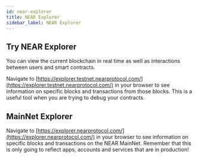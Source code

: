 ```yaml
---
id: near-explorer
title: NEAR Explorer
sidebar_label: NEAR Explorer
---
```


## Try NEAR Explorer

You can view the current blockchain in real time as well as interactions between users and smart contracts.

Navigate to [https://explorer.testnet.nearprotocol.com/](https://explorer.testnet.nearprotocol.com/) in your browser to see information on specific blocks and transactions from those blocks. This is a useful tool when you are trying to debug your contracts.

## MainNet Explorer

Navigate to [https://explorer.nearprotocol.com/](https://explorer.nearprotocol.com/) in your browser to see information on specific blocks and transactions on the NEAR MainNet. Remember that this is only going to reflect apps, accounts and services that are in production!
